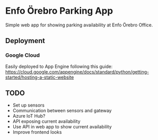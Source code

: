 # Enfo Örebro Parking App

Simple web app for showing parking availability at Enfo Örebro Office.

## Deployment

### Google Cloud
Easily deployed to App Engine following this guide: https://cloud.google.com/appengine/docs/standard/python/getting-started/hosting-a-static-website

## TODO
* Set up sensors
* Communication between sensors and gateway
* Azure IoT Hub?
* API exposing current availability
* Use API in web app to show current availability
* Improve frontend looks
